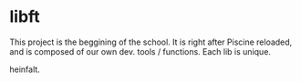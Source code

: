 # libft

This project is the beggining of the school.
It is right after Piscine reloaded, and is composed of our own dev. tools / functions.
Each lib is unique.

heinfalt.

